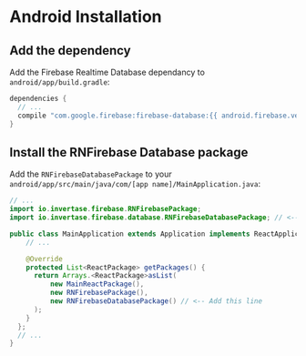 # Android Installation

## Add the dependency

Add the Firebase Realtime Database dependancy to `android/app/build.gradle`:

```groovy
dependencies {
  // ...
  compile "com.google.firebase:firebase-database:{{ android.firebase.version }}"
}
```

## Install the RNFirebase Database package

Add the `RNFirebaseDatabasePackage` to your `android/app/src/main/java/com/[app name]/MainApplication.java`:

```java
// ...
import io.invertase.firebase.RNFirebasePackage;
import io.invertase.firebase.database.RNFirebaseDatabasePackage; // <-- Add this line

public class MainApplication extends Application implements ReactApplication {
    // ...

    @Override
    protected List<ReactPackage> getPackages() {
      return Arrays.<ReactPackage>asList(
          new MainReactPackage(),
          new RNFirebasePackage(),
          new RNFirebaseDatabasePackage() // <-- Add this line
      );
    }
  };
  // ...
}
```
